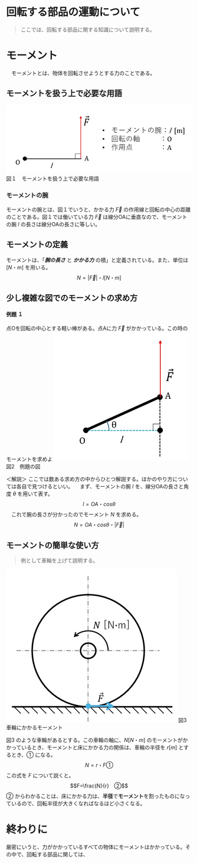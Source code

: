# 回転する部品の運動について
> ここでは、回転する部品に関する知識について説明する。
# モーメント
　モーメントとは、物体を回転させようとする力のことである。
## モーメントを扱う上で必要な用語
![モーメントを扱う上で必要な用語](vocabs-for-moment.jpg)　図１　モーメントを扱う上で必要な用語
### モーメントの腕
モーメントの腕とは、図１でいうと、かかる力 $\vec{F}$ の作用線と回転の中心の距離のことである。図１では働いている力 $\vec{F}$ は線分OAに垂直なので、モーメントの腕 $l$ の長さは線分OAの長さに等しい。

## モーメントの定義
モーメントは、「***腕の長さ*** と ***かかる力*** の積」と定義されている。また、単位は $[N・m]$ を用いる。
$$N = |\vec{F}| ・ l　[N・m]$$
## 少し複雑な図でのモーメントの求め方
#### 例題 １
点Oを回転の中心とする軽い棒がある。点Aに力 $\vec{F}$ がかかっている。この時のモーメントを求めよ
![図２](example-object-for-moment-explanation.jpg)
　図2　例題の図

＜解説＞
ここでは数ある求め方の中からひとつ解説する。ほかのやり方については各自で見つけるといい。
　まず、モーメントの腕 $l$ を、線分OAの長さと角度 $θ$ を用いて表す。
　$$ l = OA・cosθ$$
　これで腕の長さが分かったのでモーメント $N$ を求める。
　$$N = OA・cosθ・|\vec{F}|$$

## モーメントの簡単な使い方
> 例として車輪を上げて説明する。 

![車輪でのモーメント](moment-on-wheel.jpg)
図3　車輪にかかるモーメント

図3 のような車輪があるとする。この車輪の軸に、$N [N・m]$ のモーメントがかかっているとき、モーメントと床にかかる力の関係は、車輪の半径を $r [m]$ とするとき、$①$ になる。
$$N=r・F　①$$
この式を $F$ について説くと。
$$F=\frac{N}{r}　②$$
$②$ からわかることは、床にかかる力は、**半径**で**モーメント**を割ったものになっているので、回転半径が大きくなればなるほど小さくなる。

# 終わりに
厳密にいうと、力がかかっているすべての物体にモーメントはかかっている。その中で、回転する部品に関しては、